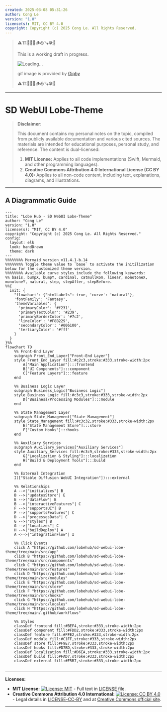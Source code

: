 ```yaml
---
created: 2025-03-08 05:31:26
author: Cong Le
version: "1.0"
license(s): MIT, CC BY 4.0
copyright: Copyright (c) 2025 Cong Le. All Rights Reserved.
---
```


> ⚠️🏗️🚧🦺🧱🪵🪨🪚🛠️👷
> 
> This is a working draft in progress.
> 
> ![Loading...](https://media4.giphy.com/media/v1.Y2lkPTc5MGI3NjExanp1djJjMWRrdW1lc2t2dDY0djJ2bXozMDlsdHNqbGNtdzgwbjJuZyZlcD12MV9pbnRlcm5hbF9naWZfYnlfaWQmY3Q9Zw/mcdVjcUtgJz9603joH/giphy.gif)
> 
> gif image is provided by [Giphy](https://giphy.com)
> 
> ⚠️🏗️🚧🦺🧱🪵🪨🪚🛠️👷

----



# SD WebUI Lobe-Theme
> **Disclaimer:**
>
> This document contains my personal notes on the topic,
> compiled from publicly available documentation and various cited sources.
> The materials are intended for educational purposes, personal study, and reference.
> The content is dual-licensed:
> 1. **MIT License:** Applies to all code implementations (Swift, Mermaid, and other programming languages).
> 2. **Creative Commons Attribution 4.0 International License (CC BY 4.0):** Applies to all non-code content, including text, explanations, diagrams, and illustrations.
---


## A Diagrammatic Guide 

```mermaid
---
title: "Lobe Hub - SD WebUI Lobe-Theme"
author: "Cong Le"
version: "1.0"
license(s): "MIT, CC BY 4.0"
copyright: "Copyright (c) 2025 Cong Le. All Rights Reserved."
config:
  layout: elk
  look: handDrawn
  theme: dark
---
%%%%%%%% Mermaid version v11.4.1-b.14
%%%%%%%% Toggle theme value to `base` to activate the initilization below for the customized theme version.
%%%%%%%% Available curve styles include the following keywords:
%% basis, bumpX, bumpY, cardinal, catmullRom, linear, monotoneX, monotoneY, natural, step, stepAfter, stepBefore.
%%{
  init: {
    "flowchart": {"htmlLabels": true, 'curve': 'natural'},
    'fontFamily': 'Fantasy',
    'themeVariables': {
      'primaryColor': '#f231',
      'primaryTextColor': '#239',
      'primaryBorderColor': '#7c2',
      'lineColor': '#F8B229',
      'secondaryColor': '#006100',
      'tertiaryColor': '#fff'
    }
  }
}%%
flowchart TD
    %% Front-End Layer
    subgraph Front_End_Layer["Front-End Layer"]
    style Front_End_Layer fill:#c2c3,stroke:#333,stroke-width:2px
        A["Main Application"]:::frontend
        B["UI Components"]:::component
        C["Feature Layers"]:::feature
    end

    %% Business Logic Layer
    subgraph Business_Logic["Business Logic"]
    style Business_Logic fill:#c3c3,stroke:#333,stroke-width:2px
        D["Business/Processing Modules"]:::module
    end

    %% State Management Layer
    subgraph State_Management["State Management"]
    style State_Management fill:#c3c32,stroke:#333,stroke-width:2px
        E["State Management Store"]:::store
        F["Custom Hooks"]:::hooks
    end

    %% Auxiliary Services
    subgraph Auxiliary_Services["Auxiliary Services"]
    style Auxiliary_Services fill:#c3c9,stroke:#333,stroke-width:2px
        G["Localization & Styling"]:::localization
        H["Build & Deployment Tools"]:::build
    end

    %% External Integration
    I(["Stable Diffusion WebUI Integration"]):::external

    %% Relationships
    A -->|"initializes"| B
    B -->|"updatesStore"| E
    E -->|"dataFlow"| B
    B -->|"interactiveFeatures"| C
    F -->|"supportsUI"| B
    F -->|"supportsFeatures"| C
    D -->|"processesData"| C
    G -->|"styles"| B
    G -->|"localizes"| C
    H -->|"buildDeploy"| A
    A <-->|"integrationFlow"| I

    %% Click Events
    click A "https://github.com/lobehub/sd-webui-lobe-theme/tree/main/src/app"
    click B "https://github.com/lobehub/sd-webui-lobe-theme/tree/main/src/components"
    click C "https://github.com/lobehub/sd-webui-lobe-theme/tree/main/src/features"
    click D "https://github.com/lobehub/sd-webui-lobe-theme/tree/main/src/modules"
    click E "https://github.com/lobehub/sd-webui-lobe-theme/tree/main/src/store"
    click F "https://github.com/lobehub/sd-webui-lobe-theme/tree/main/src/hooks"
    click G "https://github.com/lobehub/sd-webui-lobe-theme/tree/main/src/locales"
    click H "https://github.com/lobehub/sd-webui-lobe-theme/tree/main/.github/workflows"

    %% Styles
    classDef frontend fill:#BEF4,stroke:#333,stroke-width:2px
    classDef component fill:#FDD2,stroke:#333,stroke-width:2px
    classDef feature fill:#FFE2,stroke:#333,stroke-width:2px
    classDef module fill:#C1FF,stroke:#333,stroke-width:2px
    classDef store fill:#F9E7,stroke:#333,stroke-width:2px
    classDef hooks fill:#D7BD,stroke:#333,stroke-width:2px
    classDef localization fill:#D6EA,stroke:#333,stroke-width:2px
    classDef build fill:#FAD7,stroke:#333,stroke-width:2px
    classDef external fill:#F5B7,stroke:#333,stroke-width:2px
    
```


---
**Licenses:**

- **MIT License:**  [![License: MIT](https://img.shields.io/badge/License-MIT-yellow.svg)](LICENSE) - Full text in [LICENSE](LICENSE) file.
- **Creative Commons Attribution 4.0 International:** [![License: CC BY 4.0](https://licensebuttons.net/l/by/4.0/88x31.png)](LICENSE-CC-BY) - Legal details in [LICENSE-CC-BY](LICENSE-CC-BY) and at [Creative Commons official site](http://creativecommons.org/licenses/by/4.0/).

---
